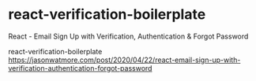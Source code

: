 # react-verification-boilerplate

React - Email Sign Up with Verification, Authentication & Forgot Password

react-verification-boilerplate https://jasonwatmore.com/post/2020/04/22/react-email-sign-up-with-verification-authentication-forgot-password
